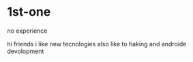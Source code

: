 # 1st-one
no experience

hi friends
i like new tecnologies
also like to haking and androide devolopment
